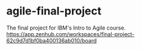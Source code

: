# agile-final-project
The final project for IBM's Intro to Agile course.
https://app.zenhub.com/workspaces/final-project-62c9d7d1bf0ba400136ab010/board

